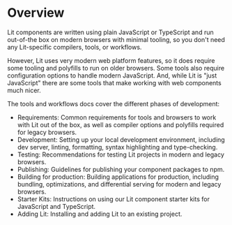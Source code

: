 # Overview

Lit components are written using plain JavaScript or TypeScript and run out-of-the box on modern browsers with minimal tooling, so you don't need any Lit-specific compilers, tools, or workflows.

However, Lit uses very modern web platform features, so it does require some tooling and polyfills to run on older browsers. Some tools also require configuration options to handle modern JavaScript. And, while Lit is "just JavaScript" there are some tools that make working with web components much nicer.

The tools and workflows docs cover the different phases of development:


* Requirements: Common requirements for tools and browsers to work with Lit out of the box, as well as compiler options and polyfills required for legacy browsers.
* Development: Setting up your local development environment, including dev server, linting, formatting, syntax highlighting and type-checking.
* Testing: Recommendations for testing Lit projects in modern and legacy browsers.
* Publishing: Guidelines for publishing your component packages to npm.
* Building for production: Building applications for production, including bundling, optimizations, and differential serving for modern and legacy browsers.
* Starter Kits: Instructions on using our Lit component starter kits for JavaScript and TypeScript.
* Adding Lit: Installing and adding Lit to an existing project.


